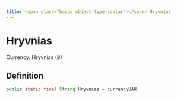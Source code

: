 ```yaml
---
title: <span class="badge object-type-scalar"></span> Hryvnias
---
```

# <span class="badge object-type-scalar"></span> Hryvnias

Currency: Hryvnias (₴)

## Definition

```java
public static final String Hryvnias = currencyUAH
```
